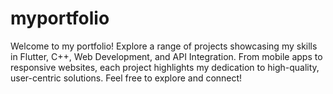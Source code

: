 # myportfolio
Welcome to my portfolio! Explore a range of projects showcasing my skills in Flutter, C++, Web Development, and API Integration. From mobile apps to responsive websites, each project highlights my dedication to high-quality, user-centric solutions. Feel free to explore and connect!
